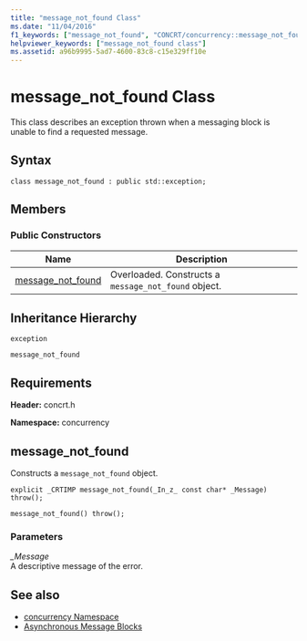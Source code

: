 ```yaml
---
title: "message_not_found Class"
ms.date: "11/04/2016"
f1_keywords: ["message_not_found", "CONCRT/concurrency::message_not_found", "CONCRT/concurrency::message_not_found::message_not_found"]
helpviewer_keywords: ["message_not_found class"]
ms.assetid: a96b9995-5ad7-4600-83c8-c15e329ff10e
---
```

# message_not_found Class

This class describes an exception thrown when a messaging block is unable to find a requested message.

## Syntax

```
class message_not_found : public std::exception;
```

## Members

### Public Constructors

|Name|Description|
|----------|-----------------|
|[message_not_found](#ctor)|Overloaded. Constructs a `message_not_found` object.|

## Inheritance Hierarchy

`exception`

`message_not_found`

## Requirements

**Header:** concrt.h

**Namespace:** concurrency

##  <a name="ctor"></a> message_not_found

Constructs a `message_not_found` object.

```
explicit _CRTIMP message_not_found(_In_z_ const char* _Message) throw();

message_not_found() throw();
```

### Parameters

*_Message*<br/>
A descriptive message of the error.

## See also

- [concurrency Namespace](concurrency-namespace.md)
- [Asynchronous Message Blocks](../../../parallel/concrt/asynchronous-message-blocks.md)
